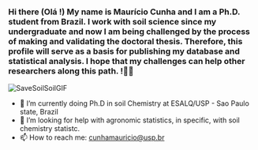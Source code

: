 ### Hi there (Olá !) My name is Maurício Cunha and I am a Ph.D. student from Brazil. I work with soil science since my undergraduate and now I am being challenged by the process of making and validating the doctoral thesis. Therefore, this profile will serve as a basis for publishing my database and statistical analysis. I hope that my challenges can help other researchers along this path. !👋🦒

![SaveSoilSoilGIF](https://user-images.githubusercontent.com/119147158/204120162-07f9ca7e-5f68-465f-9bd7-c4bb6a972254.gif)


- 🌱 I’m currently doing Ph.D in soil Chemistry at ESALQ/USP - Sao Paulo state, Brazil 
- 🤔 I’m looking for help with agronomic statistics, in specific, with soil chemistry statistc.
- 📫 How to reach me: cunhamauricio@usp.br
